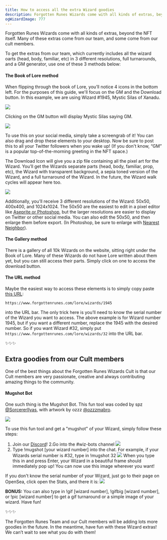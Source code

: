 ```yaml
---
title: How to access all the extra Wizard goodies
description: Forgotten Runes Wizards come with all kinds of extras, beyond the NFT itself. This guide will show you how to access your Wizard’s art, turnarounds of that Wizard, the GM generator, and many other upcoming treats such as walk cycles.
ogWizardImage: 777
---
```


Forgotten Runes Wizards come with all kinds of extras, beyond the NFT itself. Many of these extras come from our team, and some come from our cult members.

To get the extras from our team, which currently includes all the wizard oarts (head, body, familiar, etc) in 3 different resolutions, full turnarounds, and a GM generator, use one of these 3 methods below:

#### **The Book of Lore method**

When flipping through the book of Lore, you’ll notice 4 icons in the bottom left. For the purposes of this guide, we'll focus on the GM and the Download button. In this example, we are using Wizard #1945, Mystic Silas of Xanadu.

![](https://i.imgur.com/X1IxYea.png)

Clicking on the GM button will display Mystic Silas saying GM.

![](https://i.imgur.com/4VT3rgt.png)

To use this on your social media, simply take a screengrab of it! You can also drag and drop these elements to your desktop. Now be sure to post this to all your Twitter followers when you wake up! (If you don't know, “GM” is a popular top-of-the-morning greeting in the NFT space.)

The Download Icon will give you a zip file containing all the pixel art for the Wizard. You’ll get the Wizards separate parts (head, body, familiar, prop, etc), the Wizard with transparent background, a sepia toned version of the Wizard, and a full turnaround of the Wizard. In the future, the Wizard walk cycles will appear here too.

![](https://i.imgur.com/uJXgFWx.png)

Additionally, you’ll receive 3 different resolutions of the Wizard: 50x50, 400x400, and 1024x1024. The 50x50 are the easiest to edit in a pixel editor like [Aseprite or Photoshop](https://www.forgottenrunes.com/posts/how-to-use-aseprite-for-wizards), but the larger resolutions are easier to display on Twitter or other social media. You can also edit the 50x50, and then enlarge them before export. (In Photoshop, be sure to enlarge with [Nearest Neighbor](https://www.hipsthetic.com/enlarge-pixel-art-without-blurring-in-photoshop/)).

#### **The Gallery method**

There is a gallery of all 10k Wizards on the website, sitting right under the Book of Lore. Many of these Wizards do not have Lore written about them yet, but you can still access their parts. Simply click on one to access the download button.

#### **The URL method**

Maybe the easiest way to access these elements is to simply copy paste [this URL](https://www.forgottenrunes.com/lore/wizards/1945):

`https://www.forgottenrunes.com/lore/wizards/1945`

into the URL bar. The only trick here is you’ll need to know the serial number of the Wizard you want to access. The above example is for Wizard number 1945, but if you want a different number, replace the 1945 with the desired number. So if you want Wizard #32, simply put
`https://www.forgottenrunes.com/lore/wizards/32` into the URL bar.

✨✨✨

## Extra goodies from our Cult members

One of the best things about the Forgotten Runes Wizards Cult is that our Cult members are very passionate, creative and always contributing amazing things to the community.

#### **Mugshot Bot**

One such thing is the Mugshot Bot. This fun tool was coded by spz [@SorcererIlyas](https://twitter.com/SorcererIlyas), with artwork by ozzz [@ozzzmabro](https://twitter.com/ozzzmabro).

![](https://i.imgur.com/s2fK085.png)

To use this fun tool and get a "mugshot" of your Wizard, simply follow these steps:

1. Join our [Discord](https://t.co/maMRpMaVhJ?amp=1)!
   2.Go into the #wiz-bots channel
   ![](https://i.imgur.com/7qD2f6I.png)
2. Type !mugshot [your wizard number] into the chat. For example, if your Wizards serial number is #32, type in !mugshot 32
   ![](https://i.imgur.com/6EGvDn9.png)
   When you type this in and press Enter, your Wizard in a beautiful frame should immediately pop up! You can now use this image wherever you want!

If you don't know the serial number of your Wizard, just go to their page on OpenSea, click open the Stats, and there it is:
![](https://i.imgur.com/9U0cc12.png)

**BONUS:** You can also type in !gif [wizard number], !gifbig [wizard number], or !pic [wizard number] to get a gif turnaround or a simple image of your wizard. Have fun!

✨✨✨

The Forgotten Runes Team and our Cult members will be adding lots more goodies in the future. In the meantime, have fun with these Wizard extras! We can’t wait to see what you do with them!
